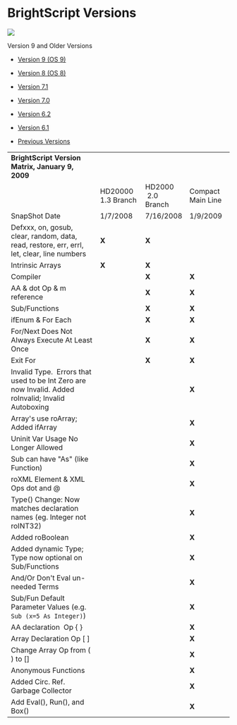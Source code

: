 # BrightScript Versions

![](https://brightsign.atlassian.net/wiki/images/icons/grey_arrow_down.png)

Version 9 and Older Versions

*   [Version 9 (OS 9)](https://brightsign.atlassian.net/wiki/download/attachments/370674351/BrightScriptReferenceManual_ver9.pdf?version=1&modificationDate=1681926520148&cacheVersion=1&api=v2)
    
*   [Version 8 (OS 8)](https://brightsign.atlassian.net/wiki/download/attachments/370674351/BrightScriptReferenceManual%20(ver%208).pdf?version=1&modificationDate=1681851693731&cacheVersion=1&api=v2)
    
*   [Version 7.1](https://brightsign.atlassian.net/wiki/download/attachments/370674351/BrightScript%20Reference%20Manual%20(ver%207.1).pdf?version=1&modificationDate=1681851450896&cacheVersion=1&api=v2)
    
*   [Version 7.0](https://brightsign.atlassian.net/wiki/download/attachments/370674351/BrightScript%20Reference%20Manual%20(ver%207.0).pdf?version=1&modificationDate=1681851517656&cacheVersion=1&api=v2)
    
*   [Version 6.2](https://brightsign.atlassian.net/wiki/download/attachments/370674351/BrightScript%20Reference%20Manual%20(ver%206.2).pdf?version=1&modificationDate=1681851180597&cacheVersion=1&api=v2)
    
*   [Version 6.1](https://brightsign.atlassian.net/wiki/download/attachments/370674351/BrightSignReferenceManual_V6.1.pdf?version=1&modificationDate=1681851246728&cacheVersion=1&api=v2)
    
*   [Previous Versions](https://support.brightsign.biz/hc/en-us/articles/218067797-Legacy-Documentation-and-User-Guides) 
    

|     |     |     |     |
| --- | --- | --- | --- |
| **BrightScript Version Matrix, January 9, 2009** |     |     |     |
|     | HD20000 1.3 Branch | HD2000  <br> 2.0 Branch | Compact Main Line |
| SnapShot Date | 1/7/2008 | 7/16/2008 | 1/9/2009 |
| Defxxx, on, gosub, clear, random, data, read, restore, err, errl, let, clear, line numbers | **X** | **X** |     |
| Intrinsic Arrays | **X** | **X** |     |
| Compiler |     | **X** | **X** |
| AA & dot Op & m reference |     | **X** | **X** |
| Sub/Functions |     | **X** | **X** |
| ifEnum & For Each |     | **X** | **X** |
| For/Next Does Not Always Execute At Least Once |     | **X** | **X** |
| Exit For |     | **X** | **X** |
| Invalid Type.  Errors that used to be Int Zero are now Invalid. Added roInvalid; Invalid Autoboxing |     |     | **X** |
| Array's use roArray; Added ifArray |     |     | **X** |
| Uninit Var Usage No Longer Allowed |     |     | **X** |
| Sub can have "As" (like Function) |     |     | **X** |
| roXML Element & XML Ops dot and @ |     |     | **X** |
| Type() Change: Now matches declaration names (eg. Integer not roINT32) |     |     | **X** |
| Added roBoolean |     |     | **X** |
| Added dynamic Type; Type now optional on Sub/Functions |     |     | **X** |
| And/Or Don't Eval un-needed Terms |     |     | **X** |
| Sub/Fun Default Parameter Values (e.g. `Sub (x=5 As Integer)`) |     |     | **X** |
| AA declaration  Op { } |     |     | **X** |
| Array Declaration Op \[ \] |     |     | **X** |
| Change Array Op from ( ) to \[\] |     |     | **X** |
| Anonymous Functions |     |     | **X** |
| Added Circ. Ref. Garbage Collector |     |     | **X** |
| Add Eval(), Run(), and Box() |     |     | **X** |
